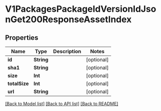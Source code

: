 # V1PackagesPackageIdVersionIdJsonGet200ResponseAssetIndex

## Properties
Name | Type | Description | Notes
------------ | ------------- | ------------- | -------------
**id** | **String** |  | [optional] 
**sha1** | **String** |  | [optional] 
**size** | **Int** |  | [optional] 
**totalSize** | **Int** |  | [optional] 
**url** | **String** |  | [optional] 

[[Back to Model list]](../README.md#documentation-for-models) [[Back to API list]](../README.md#documentation-for-api-endpoints) [[Back to README]](../README.md)


